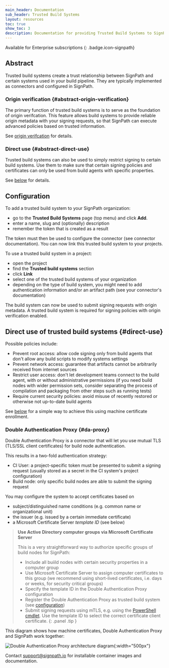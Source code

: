 ```yaml
---
main_header: Documentation
sub_header: Trusted Build Systems
layout: resources
toc: true
show_toc: 3
description: Documentation for providing Trusted Build Systems to SignPath
---
```


Available for Enterprise subscriptions
{: .badge.icon-signpath}

## Abstract

Trusted build systems create a trust relationship between SignPath and certain systems used in your build pipeline. They are typically implemented as connectors and configured in SignPath. 

### Origin verification {#abstract-origin-verification}

The primary function of trusted build systems is to serve as the foundation of origin verifcation. This feature allows build systems to provide reliable origin metadata with your signing requests, so that SignPath can execute advanced policies based on trusted information. 

See [origin verifcation](/documentation/origin-verification) for details.

### Direct use {#abstract-direct-use}

Trusted build systems can also be used to simply restrict signing to certain build systems. Use them to make sure that certain signing policies and certificates can only be used from build agents with specific properties.

See [below](#direct-use) for details.

## Configuration

To add a trusted build system to your SignPath organization:
* go to the **Trusted Build Systems** page (top menu) and click **Add**.
* enter a name, slug and (optionally) description
* remember the token that is created as a result

The token must then be used to configure the connector (see connector documentation). You can now link this trusted build system to your projects.

To use a trusted build system in a project:
* open the project
* find the **Trusted build systems** section
* click **Link**
* select one of the trusted build systems of your organization
* depending on the type of build system, you might need to add authentication information and/or an artifact path (see your connector's documentation)

The build system can now be used to submit signing requests with origin metadata. A trusted build system is required for signing policies with origin verification enabled.

## Direct use of trusted build systems {#direct-use}

Possible policies include:

* Prevent root access: allow code signing only from build agents that don't allow any build scripts to modify systems settings
* Prevent network access: guarantee that artifacts cannot be arbitrarily received from internet sources
* Restrict user access: don't let development teams connect to the build agent, with or without administrative permissions (if you need build nodes with wider permission sets, consider separating the process of compilation and packaging from other steps such as running tests)
* Require current security policies: avoid misuse of recently restored or otherwise not up-to-date build agents

See [below](#da-proxy) for a simple way to achieve this using machine certificate enrollment. 

### Double Authentication Proxy {#da-proxy}

Double Authentication Proxy is a connector that will let you use mutual TLS (TLS/SSL client certificates) for build node authentication. 

This results in a two-fold authentication strategy:

* CI User: a project-specific token must be presented to submit a signing request (usually stored as a secret in the CI system's project configuration)
* Build node: only specific build nodes are able to submit the signing request

You may configure the system to accept certificates based on
* subject/distinguished name conditions (e.g. common name or organizational unit)
* the issuer (e.g. issued by a certain immediate certificate)
* a Microsoft Certificate Server _template ID_ (see below)

> **Use Active Directory computer groups via Microsoft Certificate Server**
>
> This is a very straightforward way to authorize specific groups of build nodes for SignPath:
> 
> * Include all buiild nodes with certain security properties in a computer group
> * Use Microsoft Certificate Server to assign computer certificates to this group (we recommend using short-lived certificates, i.e. days or weeks, for security critical groups)
> * Specify the template ID in the Double Authentication Proxy configuration
> * Register the Double Authentication Proxy as trusted build system (see [configuration](#configuration))
> * Submit signing requests using mTLS, e.g. using the [PowerShell cmdlet](/documentation/powershell/Submit-SigningRequest). Use the template ID to select the correct certificate client certificate.
{: .panel .tip }

This diagram shows how machine certificates, Double Authentication Proxy and SignPath work together:

![Double Authentication Proxy architecture diagram](/assets/img/resources/double-authentication-proxy.png){:width="500px"}

Contact support@signpath.io for installable container images and documentation.


